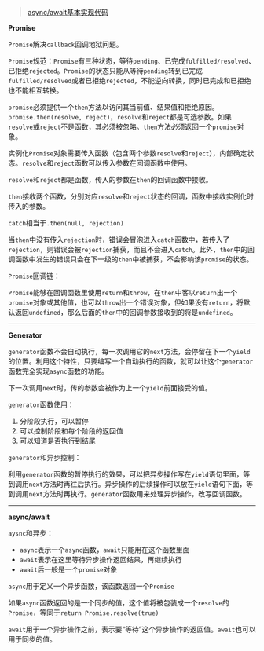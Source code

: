 > [async/await基本实现代码](https://github.com/whjin/docs/blob/main/javascript/src/async-await.js)

**Promise**

`Promise`解决`callback`回调地狱问题。

`Promise`规范：`Promise`有三种状态，等待`pending`、已完成`fulfilled/resolved`、已拒绝`rejected`。`Promise`的状态只能从等待`pending`转到已完成`fulfilled/resolved`或者已拒绝`rejected`，不能逆向转换，同时已完成和已拒绝也不能相互转换。

`promise`必须提供一个`then`方法以访问其当前值、结果值和拒绝原因。`promise.then(resolve, reject)`，`resolve`和`reject`都是可选参数。如果`resolve`或`reject`不是函数，其必须被忽略。`then`方法必须返回一个`promise`对象。

实例化`Promise`对象需要传入函数（包含两个参数`resolve`和`reject`），内部确定状态。`resolve`和`reject`函数可以传入参数在回调函数中使用。

`resolve`和`reject`都是函数，传入的参数在`then`的回调函数中接收。

`then`接收两个函数，分别对应`resolve`和`reject`状态的回调，函数中接收实例化时传入的参数。

`catch`相当于`.then(null, rejection)`

当`then`中没有传入`rejection`时，错误会冒泡进入`catch`函数中，若传入了`rejection`，则错误会被`rejection`捕获，而且不会进入`catch`。此外，`then`中的回调函数中发生的错误只会在下一级的`then`中被捕获，不会影响该`promise`的状态。

`Promise`回调链：

`Promise`能够在回调函数里使用`return`和`throw`，在`then`中客以`return`出一个`promise`对象或其他值，也可以`throw`出一个错误对象，但如果没有`return`，将默认返回`undefined`，那么后面的`then`中的回调参数接收到的将是`undefined`。

-------------------

**Generator**

`generator`函数不会自动执行，每一次调用它的`next`方法，会停留在下一个`yield`的位置。利用这个特性，只要编写一个自动执行的函数，就可以让这个`generator`函数完全实现`async`函数的功能。

下一次调用`next`时，传的参数会被作为上一个`yield`前面接受的值。

`generator`函数使用：

1. 分阶段执行，可以暂停
2. 可以控制阶段和每个阶段的返回值
3. 可以知道是否执行到结尾

`generator`和异步控制：

利用`generator`函数的暂停执行的效果，可以把异步操作写在`yield`语句里面，等到调用`next`方法时再往后执行。异步操作的后续操作可以放在`yield`语句下面，等到调用`next`方法时再执行。`generator`函数用来处理异步操作，改写回调函数。

-------------------

**async/await**

`aysnc`和异步：

- `async`表示一个`async`函数，`await`只能用在这个函数里面
- `await`表示在这里等待异步操作返回结果，再继续执行
- `await`后一般是一个`promise`对象


`async`用于定义一个异步函数，该函数返回一个`Promise`

如果`async`函数返回的是一个同步的值，这个值将被包装成一个`resolve`的`Promise`，等同于`return Promise.resolve(true)`

`await`用于一个异步操作之前，表示要“等待”这个异步操作的返回值。`await`也可以用于同步的值。






